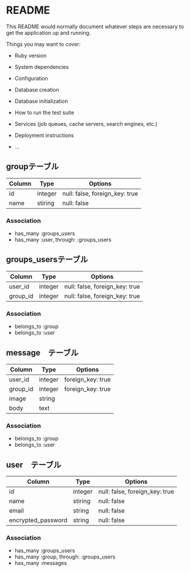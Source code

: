 # README

This README would normally document whatever steps are necessary to get the
application up and running.

Things you may want to cover:

* Ruby version

* System dependencies

* Configuration

* Database creation

* Database initialization

* How to run the test suite

* Services (job queues, cache servers, search engines, etc.)

* Deployment instructions

* ...


## groupテーブル

|Column|Type|Options|
|------|----|-------|
|id|integer|null: false, foreign_key: true|
|name|stiring|null: false|

### Association
- has_many :groups_users
- has_many :user, through: :groups_users

## groups_usersテーブル

|Column|Type|Options|
|------|----|-------|
|user_id|integer|null: false, foreign_key: true|
|group_id|integer|null: false, foreign_key: true|

### Association
- belongs_to :group
- belongs_to :user

## message　テーブル
|Column|Type|Options|
|------|----|-------|
|user_id|integer| foreign_key: true|
|group_id|integer|foreign_key: true|
|image|string|
|body|text|

### Association
- belongs_to :group
- belongs_to :user

## user　テーブル
|Column|Type|Options|
|------|----|-------|
|id|integer|null: false, foreign_key: true|
|name|stiring|null: false|
|email|string|null: false|
|encrypted_password|string|null: false|

### Association
- has_many :groups_users
- has_many :group, through: :groups_users
- has_many :messages
